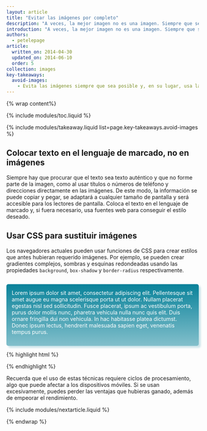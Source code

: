 ```yaml
---
layout: article
title: "Evitar las imágenes por completo"
description: "A veces, la mejor imagen no es una imagen. Siempre que sea posible, usa la capacidad nativa del navegador para ofrecer las mismas funciones u otras similares."
introduction: "A veces, la mejor imagen no es una imagen. Siempre que sea posible, usa la capacidad nativa del navegador para ofrecer las mismas funciones u otras similares.  Los navegadores generan elementos gráficos que antes hubieran requerido imágenes.   Esto significa que ya no es necesario que el navegador descargue diferentes archivos de imágenes y que las imágenes se escalen de forma incorrecta.  Los iconos pueden mostrarse con unicode o con fuentes de icono especiales."
authors:
  - petelepage
article:
  written_on: 2014-04-30
  updated_on: 2014-06-10
  order: 5
collection: images
key-takeaways:
  avoid-images:
    - Evita las imágenes siempre que sea posible y, en su lugar, usa las funciones del navegador para aplicar sombras, gradientes, esquinas redondeadas, etc.
---
```


{% wrap content%}

<style>
  img, video, object {
    max-width: 100%;
  }

  img.center {
    display: block;
    margin-left: auto;
    margin-right: auto;
  }
</style>

{% include modules/toc.liquid %}


{% include modules/takeaway.liquid list=page.key-takeaways.avoid-images %}

## Colocar texto en el lenguaje de marcado, no en imágenes

Siempre hay que procurar que el texto sea texto auténtico y que no forme parte de la imagen, como al usar títulos o números de teléfono y direcciones directamente en las imágenes.  De este modo, la información se puede copiar y pegar, se adaptará a cualquier tamaño de pantalla y será accesible para los lectores de pantalla.  Coloca el texto en el lenguaje de marcado y, si fuera necesario, usa fuentes web para conseguir el estilo deseado.

## Usar CSS para sustituir imágenes

Los navegadores actuales pueden usar funciones de CSS para crear estilos que antes hubieran requerido imágenes.  Por ejemplo, se pueden crear gradientes complejos, sombras y esquinas redondeadas usando las propiedades <code>background</code>, <code>box-shadow</code> y <code>border-radius</code> respectivamente.

<style>
  p#noImage {
    margin-top: 2em;
    padding: 1em;
    padding-bottom: 2em;
    color: white;
    border-radius: 5px;
    box-shadow: 5px 5px 4px 0 rgba(9,130,154,0.2);
    background: linear-gradient(rgba(9, 130, 154, 1), rgba(9, 130, 154, 0.5));
  }
  
  p#noImage code {
    color: rgb(64, 64, 64);
  }
</style>
<p id="noImage">
Lorem ipsum dolor sit amet, consectetur adipiscing elit. Pellentesque sit 
amet augue eu magna scelerisque porta ut ut dolor. Nullam placerat egestas 
nisl sed sollicitudin. Fusce placerat, ipsum ac vestibulum porta, purus 
dolor mollis nunc, pharetra vehicula nulla nunc quis elit. Duis ornare 
fringilla dui non vehicula. In hac habitasse platea dictumst. Donec 
ipsum lectus, hendrerit malesuada sapien eget, venenatis tempus purus.
</p>

{% highlight html %}
<style>
  div#noImage {
    color: white;
    border-radius: 5px;
    box-shadow: 5px 5px 4px 0 rgba(9,130,154,0.2);
    background: linear-gradient(rgba(9, 130, 154, 1), rgba(9, 130, 154, 0.5));
  }
</style>
{% endhighlight %}

Recuerda que el uso de estas técnicas requiere ciclos de procesamiento, algo que puede afectar a los dispositivos móviles.  Si se usan excesivamente, puedes perder las ventajas que hubieras ganado, además de empeorar el rendimiento.

{% include modules/nextarticle.liquid %}

{% endwrap %}

